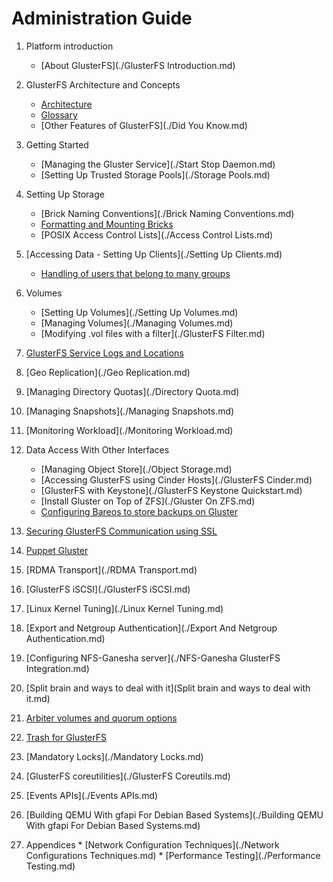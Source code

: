 # Administration Guide

1.  Platform introduction

	*  [About GlusterFS](./GlusterFS Introduction.md)
	
2.  GlusterFS Architecture and Concepts

	*  [Architecture](../Quick-Start-Guide/Architecture.md)
	*  [Glossary](../glossary.md)
	*  [Other Features of GlusterFS](./Did You Know.md)
	
3.  Getting Started

	*  [Managing the Gluster Service](./Start Stop Daemon.md)
	*  [Setting Up Trusted Storage Pools](./Storage Pools.md)
       
4. Setting Up Storage

	*  [Brick Naming Conventions](./Brick Naming Conventions.md)
	*  [Formatting and Mounting Bricks](./formatting-and-mounting-bricks.md)
	*  [POSIX Access Control Lists](./Access Control Lists.md)
       
5.  [Accessing Data - Setting Up Clients](./Setting Up Clients.md)
	*  [Handling of users that belong to many groups](./Handling-of-users-with-many-groups.md)
       
6.  Volumes

	*  [Setting Up Volumes](./Setting Up Volumes.md)
	*  [Managing Volumes](./Managing Volumes.md)
	*  [Modifying .vol files with a filter](./GlusterFS Filter.md)
	
7.  [GlusterFS Service Logs and Locations](./Logging.md)

8.  [Geo Replication](./Geo Replication.md)
	
9.  [Managing Directory Quotas](./Directory Quota.md)

10. [Managing Snapshots](./Managing Snapshots.md)

11. [Monitoring Workload](./Monitoring Workload.md)

12. Data Access With Other Interfaces

	*  [Managing Object Store](./Object Storage.md)
	*  [Accessing GlusterFS using Cinder Hosts](./GlusterFS Cinder.md)
	*  [GlusterFS with Keystone](./GlusterFS Keystone Quickstart.md)
	*  [Install Gluster on Top of ZFS](./Gluster On ZFS.md)
	*  [Configuring Bareos to store backups on Gluster](./Bareos.md)
	
13.  [Securing GlusterFS Communication using SSL](./SSL.md)	
	
14.  [Puppet Gluster](./Puppet.md)

15.  [RDMA Transport](./RDMA Transport.md)
	
16.  [GlusterFS iSCSI](./GlusterFS iSCSI.md)

17.  [Linux Kernel Tuning](./Linux Kernel Tuning.md)

18.  [Export and Netgroup Authentication](./Export And Netgroup Authentication.md)

19.  [Configuring NFS-Ganesha server](./NFS-Ganesha GlusterFS Integration.md)

20.  [Split brain and ways to deal with it](Split brain and ways to deal with it.md)

21.  [Arbiter volumes and quorum options](./arbiter-volumes-and-quorum.md)

22.  [Trash for GlusterFS](./Trash.md)

23.  [Mandatory Locks](./Mandatory Locks.md)

24.  [GlusterFS coreutilities](./GlusterFS Coreutils.md)

25.  [Events APIs](./Events APIs.md)

26.  [Building QEMU With gfapi For Debian Based Systems](./Building QEMU With gfapi For Debian Based Systems.md)

27.  Appendices
	*  [Network Configuration Techniques](./Network Configurations Techniques.md)
	*  [Performance Testing](./Performance Testing.md)
